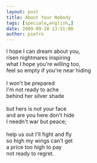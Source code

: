 ```yaml
---
layout: post
title: About Your Nobody
tags: [speciale,english,]
date: 2009-09-28 13:51:00
author: pietro
---
```

I hope I can dream about you,<br/>risen nightmares inspiring<br/>what I hope you're willing too,<br/>feel so empty if you're near hiding<br/><br/>I won't be prepared<br/>I'm not ready to ache<br/>behind her silver shade<br/><br/>but hers is not your face<br/>and are you here don't hide<br/>I needn't war but peace;<br/><br/>help us out I'll fight and fly<br/>so high my wings can't get<br/>a price too high to pay<br/>not ready to regret.
